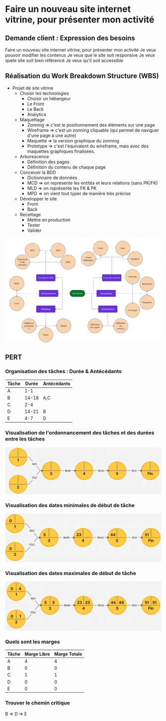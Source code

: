 # Faire un nouveau site internet vitrine, pour présenter mon activité

## Demande client : Expression des besoins

Faire un nouveau site internet vitrine, pour présenter mon activité
Je veux pouvoir modifier les contenus
Je veux que le site soit responsive
Je veux quele site soit bien référencé
Je veux qu'il soit accessible

## Réalisation du Work Breakdown Structure (WBS)

- Projet de site vitrine
    - Choisir les technologies
        - Choisir un hébergeur
        - Le Front
        - Le Back
        - Analytics
    - Maquettage
        - Zonning => c'est le positionnement des éléments sur une page
        - Wireframe => c'est un zonning cliquable (qui permet de naviguer d'une page à une autre)
        - Maquette => la version graphique du zonning
        - Prototype => c'est l'équivalent du wireframe, mais avec des maquettes graphiques finalisées.
    - Arborescence
        - Définition des pages
        - Définition du contenu de chaque page
    - Concevoir la BDD
        - Dictionnaire de données
        - MCD => on représente les entités et leurs relations (sans PK/FK)
        - MLD => on représente les FK & PK
        - MPD => on vient tout typer de manière très précise
    - Développer le site
        - Front
        - Back
    - Recettage
        - Mettre en production
        - Tester
        - Valider

<img src="sources/wbs.png">

## PERT

### Organisation des tâches : Durée & Antécédants

| Tâche | Durée | Antécédants | 
| --- | --- | --- | 
| A | 1-1 |  | 
| B | 14-18 | A,C | 
| C | 2-4 |  | 
| D | 14-21 | B | 
| E | 4-7 | D | 

### Visualisation de l'ordonnancement des tâches et des durées entre les tâches

<img src="sources/pert-2.png">

### Visualisation des dates minimales de début de tâche

<img src="sources/pert-3.png">

### Visualisation des dates maximales de début de tâche

<img src="sources/pert-4.png">

### Quels sont les marges

| Tâche | Marge Libre | Marge Totale | 
| --- | --- | --- | 
| A | 4 | 4 | 
| B | 0 | 0 | 
| C | 1 | 1 | 
| D | 0 | 0 | 
| E | 0 | 0 | 

### Trouver le chemin critique

B => D => E